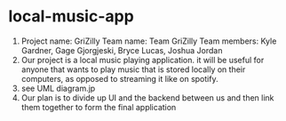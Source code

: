 # local-music-app
1. Project name: GriZilly Team name: Team GriZilly Team members: Kyle Gardner, Gage Gjorgjeski, Bryce Lucas, Joshua Jordan
2. Our project is a local music playing application. it will be useful for anyone that wants to play music that is stored locally on their computers, as opposed to streaming it like on spotify.
3. see UML diagram.jp
4. Our plan is to divide up UI and the backend between us and then link them together to form the final application

